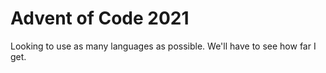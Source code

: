 # Advent of Code 2021
Looking to use as many languages as possible.
We'll have to see how far I get.
